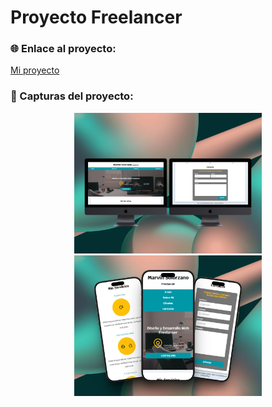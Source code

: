 # Proyecto Freelancer

### 🌐 Enlace al proyecto:
[Mi proyecto](https://freelancer-codigo-marvin.netlify.app/)

### 📸 Capturas del proyecto:

<p style="text-align: center;">
  <img src="./img/presentacion/pc-freelance.png" alt="Inicio" width="300"/>
  <img src="./img/presentacion/telefono-freelancer.png" alt="Categoria" width="300"/>
</p>
